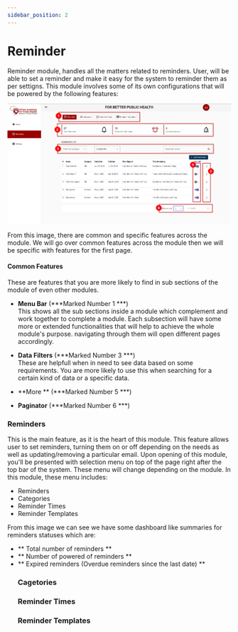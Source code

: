 ```yaml
---
sidebar_position: 2
---
```


# Reminder
Reminder module, handles all the matters related to reminders. User, will be able to set a reminder and make it easy for the system to reminder them as per settigns. This module involves some of its own configurations that will be powered by the following features:


 ![Reminders page image](../../static/img/UserManual/ReminderModule/reminders-main-page.png)

 From this image, there are common and specific features across the module. We will go over common features across the module then we will be specific with features for the first page.

 #### Common Features
 These are features that you are more likely to find in sub sections of the module of even other modules.
- **Menu Bar** (***Marked Number 1 ***) <br />
  This shows all the sub sections inside a module which complement and work together to complete a module. Each subsection will have some more or extended functionalities that will help to achieve the whole module's purpose. navigating through them will open different pages accordingly.
- **Data Filters** (***Marked Number 3 ***) <br />
  These are helpfull when in need to see data based on some requirements. You are more likely to use this when searching for a certain kind of data or a specific data.
  
- **More ** (***Marked Number 5 ***) <br />
- **Paginator** (***Marked Number 6 ***)

###  Reminders
This is the main feature, as it is the heart of this module. This feature allows user to set reminders, turning them on or off depending on the needs as well as updating/removing a particular email. Upon opening of this module, you'll be presented with selection menu on top of the page right after the top bar of the system. These menu will change depending on the module. In this module, these menu includes:
  - Reminders
  - Categories
  - Reminder Times
  - Reminder Templates

From this image we can see we have some dashboard like summaries for reminders statuses which are: 
  - ** Total number of reminders **
  - ** Number of powered of reminders ** 
  - ** Expired reminders (Overdue reminders since the last date) **

### &nbsp; &nbsp; &nbsp; Cagetories


###  &nbsp; &nbsp; &nbsp; Reminder Times
###  &nbsp; &nbsp; &nbsp; Reminder Templates